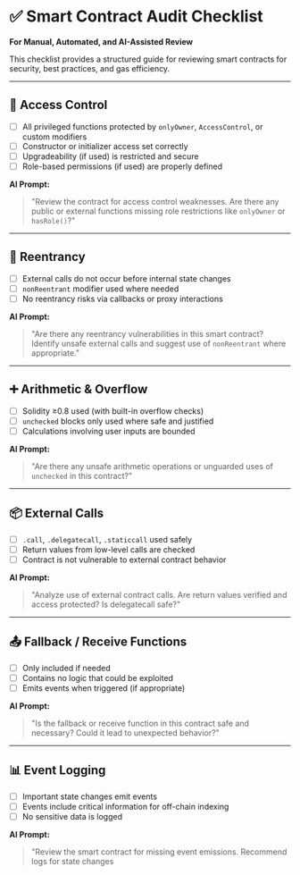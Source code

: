 # ✅ Smart Contract Audit Checklist  
**For Manual, Automated, and AI-Assisted Review**

This checklist provides a structured guide for reviewing smart contracts for security, best practices, and gas efficiency.

---

## 🔐 Access Control

- [ ] All privileged functions protected by `onlyOwner`, `AccessControl`, or custom modifiers
- [ ] Constructor or initializer access set correctly
- [ ] Upgradeability (if used) is restricted and secure
- [ ] Role-based permissions (if used) are properly defined

**AI Prompt:**
> "Review the contract for access control weaknesses. Are there any public or external functions missing role restrictions like `onlyOwner` or `hasRole()`?"

---

## 🔄 Reentrancy

- [ ] External calls do not occur before internal state changes
- [ ] `nonReentrant` modifier used where needed
- [ ] No reentrancy risks via callbacks or proxy interactions

**AI Prompt:**
> "Are there any reentrancy vulnerabilities in this smart contract? Identify unsafe external calls and suggest use of `nonReentrant` where appropriate."

---

## ➕ Arithmetic & Overflow

- [ ] Solidity ≥0.8 used (with built-in overflow checks)
- [ ] `unchecked` blocks only used where safe and justified
- [ ] Calculations involving user inputs are bounded

**AI Prompt:**
> "Are there any unsafe arithmetic operations or unguarded uses of `unchecked` in this contract?"

---

## 📦 External Calls

- [ ] `.call`, `.delegatecall`, `.staticcall` used safely
- [ ] Return values from low-level calls are checked
- [ ] Contract is not vulnerable to external contract behavior

**AI Prompt:**
> "Analyze use of external contract calls. Are return values verified and access protected? Is delegatecall safe?"

---

## 📤 Fallback / Receive Functions

- [ ] Only included if needed
- [ ] Contains no logic that could be exploited
- [ ] Emits events when triggered (if appropriate)

**AI Prompt:**
> "Is the fallback or receive function in this contract safe and necessary? Could it lead to unexpected behavior?"

---

## 📊 Event Logging

- [ ] Important state changes emit events
- [ ] Events include critical information for off-chain indexing
- [ ] No sensitive data is logged

**AI Prompt:**
> "Review the smart contract for missing event emissions. Recommend logs for state changes

